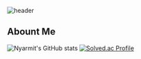 ![header](https://capsule-render.vercel.app/api?type=waving&color=gradient&height=300&section=header&text=Archive)
## Abount Me


![Nyarmit's GitHub stats](https://github-readme-stats.vercel.app/api?username=Nyarmit&show_icons=true&theme=dark)
[![Solved.ac Profile](http://mazassumnida.wtf/api/generate_badge?boj=nyarmit)](https://solved.ac/nyarmit)
